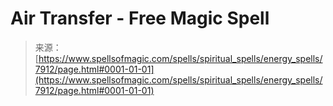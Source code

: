 <!--yml
category: 未分类
date: 2024-06-12 18:43:06
-->

# Air Transfer - Free Magic Spell

> 来源：[https://www.spellsofmagic.com/spells/spiritual_spells/energy_spells/7912/page.html#0001-01-01](https://www.spellsofmagic.com/spells/spiritual_spells/energy_spells/7912/page.html#0001-01-01)
